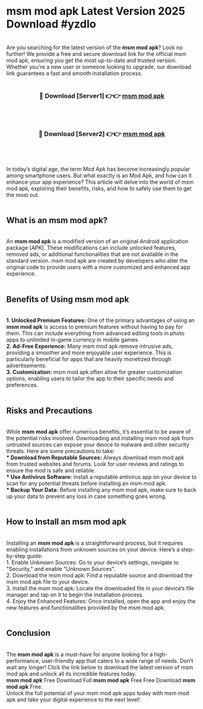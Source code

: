 # msm mod apk Latest Version 2025 Download #yzdlo<br>
<br>
Are you searching for the latest version of the <strong>msm mod apk</strong>? Look no further! We provide a free and secure download link for the official msm mod apk, ensuring you get the most up-to-date and trusted version. Whether you're a new user or someone looking to upgrade, our download link guarantees a fast and smooth installation process.
<br>
<br>
<div align="center">
<h3>🔴 Download [Server1] 👉👉 <a href="https://modyolo.store/msm_mod_apk">msm mod apk</a></h3><br>
<br>
<h3>🔴 Download [Server2] 👉👉 <a href="https://modyolo.store/=msm_mod_apk">msm mod apk</a></h3><br>
</div>
<br>
<br>
In today’s digital age, the term Mod Apk has become increasingly popular among smartphone users. But what exactly is an Mod Apk, and how can it enhance your app experience? This article will delve into the world of msm mod apk, exploring their benefits, risks, and how to safely use them to get the most out.
<br>
<br>
<h2>What is an msm mod apk?</h2>
<br>
An <strong>msm mod apk</strong> is a modified version of an original Android application package (APK). These modifications can include unlocked features, removed ads, or additional functionalities that are not available in the standard version. msm mod apk are created by developers who alter the original code to provide users with a more customized and enhanced app experience.
<br>
<br>
<h2>Benefits of Using msm mod apk</h2>
<br>
<strong> 1. Unlocked Premium Features:</strong> One of the primary advantages of using an <strong>msm mod apk</strong> is access to premium features without having to pay for them. This can include everything from advanced editing tools in photo apps to unlimited in-game currency in mobile games.
<br>
<strong> 2. Ad-Free Experience:</strong> Many msm mod apk remove intrusive ads, providing a smoother and more enjoyable user experience. This is particularly beneficial for apps that are heavily monetized through advertisements.
<br>
<strong> 3. Customization:</strong> msm mod apk often allow for greater customization options, enabling users to tailor the app to their specific needs and preferences.
<br>
<br>
<h2>Risks and Precautions</h2>
<br>
While <strong>msm mod apk</strong> offer numerous benefits, it’s essential to be aware of the potential risks involved. Downloading and installing msm mod apk from untrusted sources can expose your device to malware and other security threats. Here are some precautions to take:
<br>
<strong> * Download from Reputable Sources:</strong> Always download msm mod apk from trusted websites and forums. Look for user reviews and ratings to ensure the mod is safe and reliable.
<br>
<strong> * Use Antivirus Software:</strong> Install a reputable antivirus app on your device to scan for any potential threats before installing an msm mod apk.
<br>
<strong> * Backup Your Data:</strong> Before installing any msm mod apk, make sure to back up your data to prevent any loss in case something goes wrong.
<br>
<br>
<h2>How to Install an msm mod apk</h2>
<br>
Installing an <strong>msm mod apk</strong> is a straightforward process, but it requires enabling installations from unknown sources on your device. Here’s a step-by-step guide:
<br>
 1. Enable Unknown Sources: Go to your device’s settings, navigate to "Security," and enable "Unknown Sources".
<br>
 2. Download the msm mod apk: Find a reputable source and download the msm mod apk file to your device.
<br>
 3. Install the msm mod apk: Locate the downloaded file in your device’s file manager and tap on it to begin the installation process.
<br>
 4. Enjoy the Enhanced Features: Once installed, open the app and enjoy the new features and functionalities provided by the msm mod apk.
<br>
<br>
<h2><strong>Conclusion</strong></h2>
<br>
The <strong>msm mod apk</strong> is a must-have for anyone looking for a high-performance, user-friendly app that caters to a wide range of needs. Don’t wait any longer! Click the link below to download the latest version of msm mod apk and unlock all its incredible features today.
<br>
<strong>msm mod apk</strong> Free Download Full <strong>msm mod apk</strong> Free Free Download <strong>msm mod apk</strong> Free.
<br>
Unlock the full potential of your msm mod apk apps today with msm mod apk and take your digital experience to the next level!

